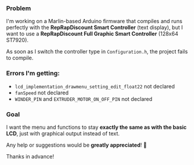 ### Problem
I'm working on a Marlin-based Arduino firmware that compiles and runs perfectly with the **RepRapDiscount Smart Controller** (text display), but I want to use a **RepRapDiscount Full Graphic Smart Controller** (128x64 ST7920).

As soon as I switch the controller type in `Configuration.h`, the project fails to compile.

### Errors I'm getting:
- `lcd_implementation_drawmenu_setting_edit_float22` not declared
- `fanSpeed` not declared
- `WINDER_PIN` and `EXTRUDER_MOTOR_ON_OFF_PIN` not declared

### Goal
I want the menu and functions to stay **exactly the same as with the basic LCD**, just with graphical output instead of text.

Any help or suggestions would be **greatly appreciated**! 🙏

Thanks in advance!
